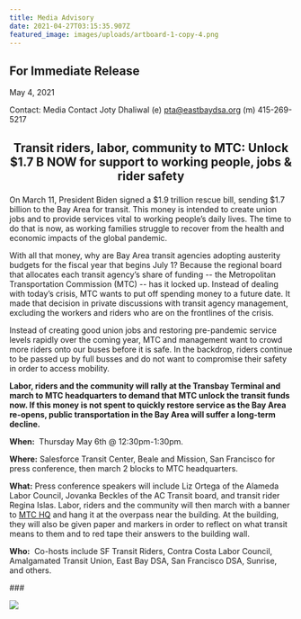 ```yaml
---
title: Media Advisory
date: 2021-04-27T03:15:35.907Z
featured_image: images/uploads/artboard-1-copy-4.png
---
```

<!--StartFragment-->

## For Immediate Release

May 4, 2021

Contact: Media Contact Joty Dhaliwal (e) [pta@eastbaydsa.org](mailto:pta@eastbaydsa.org) (m) 415-269-5217

## <p style="text-align: center;">Transit riders, labor, community to MTC: Unlock $1.7 B NOW for support to working people, jobs & rider safety</p>

On March 11, President Biden signed a $1.9 trillion rescue bill, sending $1.7 billion to the Bay Area for transit. This money is intended to create union jobs and to provide services vital to working people’s daily lives. The time to do that is now, as working families struggle to recover from the health and economic impacts of the global pandemic.

With all that money, why are Bay Area transit agencies adopting austerity budgets for the fiscal year that begins July 1? Because the regional board that allocates each transit agency’s share of funding -- the Metropolitan Transportation Commission (MTC) -- has it locked up. Instead of dealing with today’s crisis, MTC wants to put off spending money to a future date. It made that decision in private discussions with transit agency management, excluding the workers and riders who are on the frontlines of the crisis.

Instead of creating good union jobs and restoring pre-pandemic service levels rapidly over the coming year, MTC and management want to crowd more riders onto our buses before it is safe. In the backdrop, riders continue to be passed up by full busses and do not want to compromise their safety in order to access mobility.

**Labor, riders and the community will rally at the Transbay Terminal and march to MTC headquarters to demand that MTC unlock the transit funds now. If this money is not spent to quickly restore service as the Bay Area re-opens, public transportation in the Bay Area will suffer a long-term decline.**

**When:**  Thursday May 6th @ 12:30pm-1:30pm. 

**Where:** Salesforce Transit Center, Beale and Mission, San Francisco for press conference, then march 2 blocks to MTC headquarters.

**What:** Press conference speakers will include Liz Ortega of the Alameda Labor Council, Jovanka Beckles of the AC Transit board, and transit rider Regina Islas. Labor, riders and the community will then march with a banner to [MTC HQ](https://www.google.com/maps/@37.7879997,-122.3919422,3a,75y,124.88h,82.44t/data=!3m7!1e1!3m5!1s8tOyoZhjCby23sZm83HkdQ!2e0!6shttps:%2F%2Fstreetviewpixels-pa.googleapis.com%2Fv1%2Fthumbnail%3Fpanoid%3D8tOyoZhjCby23sZm83HkdQ%26cb_client%3Dmaps_sv.tactile.gps%26w%3D203%26h%3D100%26yaw%3D224.81616%26pitch%3D0%26thumbfov%3D100!7i16384!8i8192) and hang it at the overpass near the building. At the building, they will also be given paper and markers in order to reflect on what transit means to them and to red tape their answers to the building wall.

**Who:**  Co-hosts include SF Transit Riders, Contra Costa Labor Council, Amalgamated Transit Union, East Bay DSA, San Francisco DSA, Sunrise, and others.

\###

![](images/uploads/hey-mtc-event-flyer.png)

<!--EndFragment-->